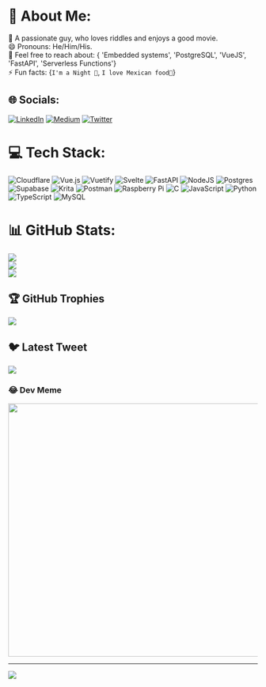 # 💫 About Me:
🔭 A passionate guy, who loves riddles and enjoys a good movie.<br>😄 Pronouns: He/Him/His.<br>💬 Feel free to reach about: { 'Embedded systems', 'PostgreSQL', 'VueJS', 'FastAPI', 'Serverless Functions'}<br>⚡ Fun facts: {`I'm a Night 🦉`,  `I love Mexican food🌮`}


## 🌐 Socials:
[![LinkedIn](https://img.shields.io/badge/LinkedIn-%230077B5.svg?logo=linkedin&logoColor=white)](https://linkedin.com/in/lestherborge) [![Medium](https://img.shields.io/badge/Medium-12100E?logo=medium&logoColor=white)](https://medium.com/@lestherborge) [![Twitter](https://img.shields.io/badge/Twitter-%231DA1F2.svg?logo=Twitter&logoColor=white)](https://twitter.com/lesthersk) 

# 💻 Tech Stack:
![Cloudflare](https://img.shields.io/badge/Cloudflare-F38020?style=for-the-badge&logo=Cloudflare&logoColor=white) ![Vue.js](https://img.shields.io/badge/vuejs-%2335495e.svg?style=for-the-badge&logo=vuedotjs&logoColor=%234FC08D) ![Vuetify](https://img.shields.io/badge/Vuetify-1867C0?style=for-the-badge&logo=vuetify&logoColor=AEDDFF) ![Svelte](https://img.shields.io/badge/svelte-%23f1413d.svg?style=for-the-badge&logo=svelte&logoColor=white) ![FastAPI](https://img.shields.io/badge/FastAPI-005571?style=for-the-badge&logo=fastapi) ![NodeJS](https://img.shields.io/badge/node.js-6DA55F?style=for-the-badge&logo=node.js&logoColor=white) ![Postgres](https://img.shields.io/badge/postgres-%23316192.svg?style=for-the-badge&logo=postgresql&logoColor=white) 	![Supabase](https://img.shields.io/badge/Supabase-3ECF8E?style=for-the-badge&logo=supabase&logoColor=white) ![Krita](https://img.shields.io/badge/Krita-203759?style=for-the-badge&logo=krita&logoColor=EEF37B) ![Postman](https://img.shields.io/badge/Postman-FF6C37?style=for-the-badge&logo=postman&logoColor=white) ![Raspberry Pi](https://img.shields.io/badge/-RaspberryPi-C51A4A?style=for-the-badge&logo=Raspberry-Pi) ![C](https://img.shields.io/badge/c-%2300599C.svg?style=for-the-badge&logo=c&logoColor=white) ![JavaScript](https://img.shields.io/badge/javascript-%23323330.svg?style=for-the-badge&logo=javascript&logoColor=%23F7DF1E) ![Python](https://img.shields.io/badge/python-3670A0?style=for-the-badge&logo=python&logoColor=ffdd54) ![TypeScript](https://img.shields.io/badge/typescript-%23007ACC.svg?style=for-the-badge&logo=typescript&logoColor=white) ![MySQL](https://img.shields.io/badge/mysql-%2300f.svg?style=for-the-badge&logo=mysql&logoColor=white)
# 📊 GitHub Stats:
![](https://github-readme-stats.vercel.app/api?username=lesthersk&theme=dark&hide_border=false&include_all_commits=true&count_private=true)<br/>
![](https://github-readme-streak-stats.herokuapp.com/?user=lesthersk&theme=dark&hide_border=false)<br/>
![](https://github-readme-stats.vercel.app/api/top-langs/?username=lesthersk&theme=dark&hide_border=false&include_all_commits=true&count_private=true&layout=compact)

## 🏆 GitHub Trophies
![](https://github-profile-trophy.vercel.app/?username=lesthersk&theme=radical&no-frame=false&no-bg=true&margin-w=4)

## 🐦 Latest Tweet
[![](https://gtce.itsvg.in/api?username=lesthersk)](https://github.com/VishwaGauravIn/github-twitter-card-embed)

### 😂 Dev Meme
<img src="https://i.chzbgr.com/full/9707762432/hC309A4DD/animal-am-testing-this-program-or-is-testing" width="512px"/>

---
[![](https://visitcount.itsvg.in/api?id=lesthersk&icon=0&color=0)](https://visitcount.itsvg.in)
